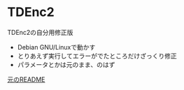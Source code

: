 # TDEnc2

TDEnc2の自分用修正版

* Debian GNU/Linuxで動かす
* とりあえず実行してエラーがでたところだけざっくり修正
* パラメータとかは元のまま、のはず

[元のREADME](./README.original.txt)
